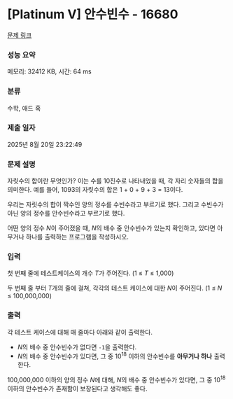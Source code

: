 # [Platinum V] 안수빈수 - 16680 

[문제 링크](https://www.acmicpc.net/problem/16680) 

### 성능 요약

메모리: 32412 KB, 시간: 64 ms

### 분류

수학, 애드 혹

### 제출 일자

2025년 8월 20일 23:22:49

### 문제 설명

<p>자릿수의 합이란 무엇인가? 이는 수를 10진수로 나타내었을 때, 각 자리 숫자들의 합을 의미한다. 예를 들어, 1093의 자릿수의 합은 1 + 0 + 9 + 3 = 13이다.</p>

<p>우리는 자릿수의 합이 짝수인 양의 정수를 수빈수라고 부르기로 했다. 그리고 수빈수가 아닌 양의 정수를 안수빈수라고 부르기로 했다.</p>

<p>어떤 양의 정수 <em>N</em>이 주어졌을 때, <em>N</em>의 배수 중 안수빈수가 있는지 확인하고, 있다면 아무거나 하나를 출력하는 프로그램을 작성하시오.</p>

### 입력 

 <p>첫 번째 줄에 테스트케이스의 개수 <em>T</em>가 주어진다. (1 ≤ <em>T</em> ≤ 1,000)</p>

<p>두 번째 줄 부터 <em>T</em>개의 줄에 걸쳐, 각각의 테스트 케이스에 대한 <em>N</em>이 주어진다. (1 ≤ <em>N</em> ≤ 100,000,000)</p>

### 출력 

 <p>각 테스트 케이스에 대해 매 줄마다 아래와 같이 출력한다.</p>

<ul>
	<li><em>N</em>의 배수 중 안수빈수가 없다면 <code>-1</code>을 출력한다.</li>
	<li><em>N</em>의 배수 중 안수빈수가 있다면, 그 중 10<sup>18</sup> 이하의 안수빈수를 <strong>아무거나 하나</strong> 출력한다.</li>
</ul>

<p>100,000,000 이하의 양의 정수 <em>N</em>에 대해,<em> N</em>의 배수 중 안수빈수가 있다면, 그 중 10<sup>18</sup> 이하의 안수빈수가 존재함이 보장된다고 생각해도 좋다.</p>

